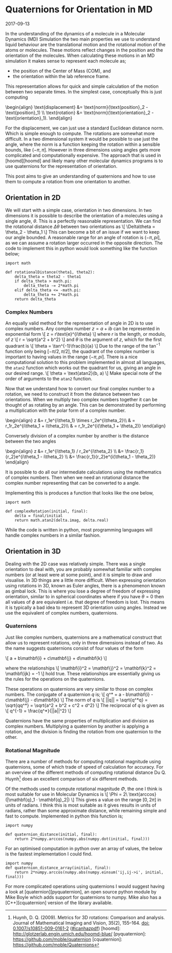 # Quaternions for Orientation in MD

2017-09-13

In the understanding of the dynamics of a molecule in a Molecular Dynamics (MD) Simulation
the two main properties we use to understand liquid behaviour are
the translational motion and the rotational motion of the atoms or molecules.
These motions reflect changes in the position and the orientation of the molecules.
When calculating these motions in an MD simulation
it makes sense to represent each molecule as;

- the position of the Center of Mass (COM), and
- the orientation within the lab reference frame.

This representation allows for quick and simple calculation of
the motion between two separate times.
In the simplest case, conceptually this is just computing

<p>
\begin{align}
\text{displacement} &= \text{norm}(\text{position}_2 - \text{position}_1) \\
\text{rotation} &= \text{norm}(\text{orientation}_2 - \text{orientation}_1).
\end{align}
</p>

For the displacement,
we can just use a standard Euclidean distance norm.
Which is simple enough to compute.
The rotations are somewhat more difficult.
In a two dimensional system it would be possible to use just the angle,
where the norm is a function keeping the rotation within a sensible bounds, like $(-\pi, \pi]$.
However in three dimensions using angles gets more complicated
and computationally expensive.
The approach that is used in [hoomd][hoomd]
and likely many other molecular dynamics programs is
to use quaternions for the representation of orientation.

This post aims to give an understanding of quaternions
and how to use them to compute a rotation
from one orientation to another.

## Orientation in 2D

We will start with a simple case,
orientation in two dimensions.
In two dimensions it is possible to describe the orientation of a molecules
using a single angle, $\theta$.
This is a perfectly reasonable representation.
We can find the rotational distance $\Delta\theta$ between two orientations as
\\[
\Delta\theta = \theta_2 - \theta_1
\\]
This can become a bit of an issue if we want to keep our angle bounded.
A reasonable range for an angle of rotation is $(-\pi,pi]$,
as we can assume a rotation larger occurred in the opposite direction.
The code to implement this in python would look something like the function below;

    import math

    def rotationalDistance(theta1, theta2):
        delta_theta = theta2 - theta1
        if delta_theta > math.pi:
            delta_theta -= 2*math.pi
        elif delta_theta <= -math.pi:
            delta_theta += 2*math.pi
        return delta_theta

### Complex Numbers

An equally valid method for the representation of angle in 2D is to use complex numbers.
Any complex number $z = a+ib$ can be represented in exponential form
\\[
z = r\text{e}^{i\theta}
\\]
where $r$ is the length, or modulo, of $z$
\\[
r = \sqrt{a^2 + b^2}
\\]
and $\theta$ is the argument of $z$,
which for the first quadrant is
\\[
\theta = \tan^{-1}\frac{b}{a}
\\]
Due to the range of the $\tan^{-1}$ function only being $[-\pi/2, \pi/2]$,
the quadrant of the complex number is important to having values in the range $(-\pi,pi]$.
There is a nice computational solution to this problem implemented in almost all languages,
the `atan2` function which works out the quadrant for us,
giving an angle in our desired range.
\\[
\theta = \text{atan2}(b, a)
\\]
Make special note of the order of arguments to the `atan2` function.

Now that we understand how to convert our final complex number to a rotation,
we need to construct it from the distance between two orientations.
When we multiply two complex numbers together it can be thought of as rotating by an angle.
This can be demonstrated by performing a multiplication with
the polar form of a complex number.

<p>
\begin{align}
z &= r_1e^{i\theta_1} \times r_2e^{i\theta_2}\\
&  = r_1r_2e^{i\theta_1 + i\theta_2}\\
&  = r_1r_2e^{i(\theta_1 + \theta_2)}
\end{align}
</p>

Conversely division of a complex number by another is the distance between the two angles

<p>
\begin{align}
z &= r_1e^{i\theta_1} / r_2e^{i\theta_2} \\
  &= \frac{r_1}{r_2}e^{i\theta_1 - i\theta_2} \\
  &= \frac{r_1}{r_2}e^{i(\theta_1 - \theta_2)}
\end{align}
</p>

It is possible to do all our intermediate calculations using
the mathematics of complex numbers.
Then when we need an rotational distance
the complex number representing that can be converted to a angle.

Implementing this is produces a function that looks like the one below,

    import math

    def complexRotation(initial, final):
        delta = final/initial
        return math.atan2(delta.imag, delta.real)

While the code is written in python,
most programming languages will handle complex numbers in a similar fashion.

## Orientation in 3D

Dealing with the 2D case was relatively simple.
There was a single orientation to deal with,
you are probably somewhat familiar with complex numbers
(or at least were at some point),
and it is simple to draw and visualise.
In 3D things are a little more difficult.
When expressing orientation using rotations in 3D,
known as Euler angles,
there is a phenomenon known as gimbal lock.
This is where you lose a degree of freedom of expressing orientation,
similar to in spherical coordinates where if you have $\theta = 0$
then all values of $\phi$ are equivalent i.e. that degree of freedom is lost.
This means it is typically a bad idea to represent 3D orientation using angles.
Instead we use the equivalent of complex numbers, quaternions.

### Quaternions

Just like complex numbers,
quaternions are a mathematical construct that allow us to represent rotations,
only in three dimensions instead of two.
As the name suggests quaternions consist of four values of the form

\\[
a + b\mathbf{i} + c\mathbf{j} + d\mathbf{k}
\\]

where the relationships
\\[
\mathbf{i}^2 = \mathbf{j}^2 = \mathbf{k}^2 = \mathbf{ijk} = -1
\\]
hold true.
These relationships are essentially giving us the rules for
the operations on the quaternions.

These operations on quaternions are very similar to those on complex numbers.
The conjugate of a quaternion $q$ is;
\\[
q^\* = a - b\mathbf{i} - c\mathbf{j} - d\mathbf{k}
\\]
The norm of $q$ is
\\[
||q|| = \sqrt{q^\*q} = \sqrt{qq^\*} = \sqrt{a^2 + b^2 + c^2 + d^2}
\\]
The reciprocal of $q$ is given as
\\[
q^{-1} = \frac{q^\*}{||a||^2}
\\]

Quaternions have the same properties of multiplication and division as complex numbers.
Multiplying a quaternion by another is applying a rotation,
and the division is finding the rotation from one quaternion to the other.

### Rotational Magnitude

There are a number of methods for computing rotational magnitude using quaternions,
some of which trade of speed of calculation for accuracy.
For an overview of the different methods of computing rotational distance Du Q. Huynh[^1]
does an excellent comparison of six different methods.

Of the methods used to compute rotational magnitude $\Phi$,
the one I think is most suitable for use in Molecular Dynamics is
\\[
\Phi = 2\ \text{arccos}(|\mathbf{q}_1 · \mathbf{q}_2|)
\\]
This gives a value on the range $[0, 2\pi]$ in units of radians.
I think this is most suitable as it gives results in units of radians,
rather than some approximate distance,
while remaining simple and fast to compute.
Implemented in python this function is;

    import numpy

    def quaternion_distance(initial, final):
        return 2*numpy.arccos(numpy.abs(numpy.dot(initial, final)))

For an optimised computation in python over an array of values,
the below is the fastest implementation I could find.

    import numpy
    def quaternion_distance_array(initial, final):
        return 2*numpy.arccos(numpy.abs(numpy.einsum('ij,ij->i', initial, final)))

For more complicated operations using quaternions I would suggest having a look at [quaternion][pyquaternion],
an open source python module by Mike Boyle which adds support for quaternions to numpy.
Mike also has a [C++][cquaternion] version of the library available.


[^1]: Huynh, D. Q. (2009). Metrics for 3D rotations: Comparison and analysis. Journal of Mathematical Imaging and Vision, 35(2), 155–164. [doi: 0.1007/s10851-009-0161-2](https://doi.org/10.1007/s10851-009-0161-2) ([#icanhazpdf](http://ai2-s2-pdfs.s3.amazonaws.com/5617/8de1001efe54792ad93f6980de5d5e91906b.pdf))
[hoomd]: http://glotzerlab.engin.umich.edu/hoomd-blue/
[pyquaternion]: https://github.com/moble/quaternion
[cquaternion]: https://github.com/moble/Quaternions
